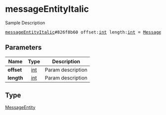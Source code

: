 # messageEntityItalic

Sample Description

<pre>
<a href="../constructor/messageEntityItalic.md">messageEntityItalic</a>#826f8b60 offset:<a href="../type/int.md">int</a> length:<a href="../type/int.md">int</a> = <a href="../type/MessageEntity.md">MessageEntity</a>;</pre>
## Parameters

| Name | Type | Description |
|------|:----:|-------------|
| **offset** | <a href="../type/int.md">int</a> | Param description |
| **length** | <a href="../type/int.md">int</a> | Param description |

## Type

<a href="../type/MessageEntity.md">MessageEntity</a>

